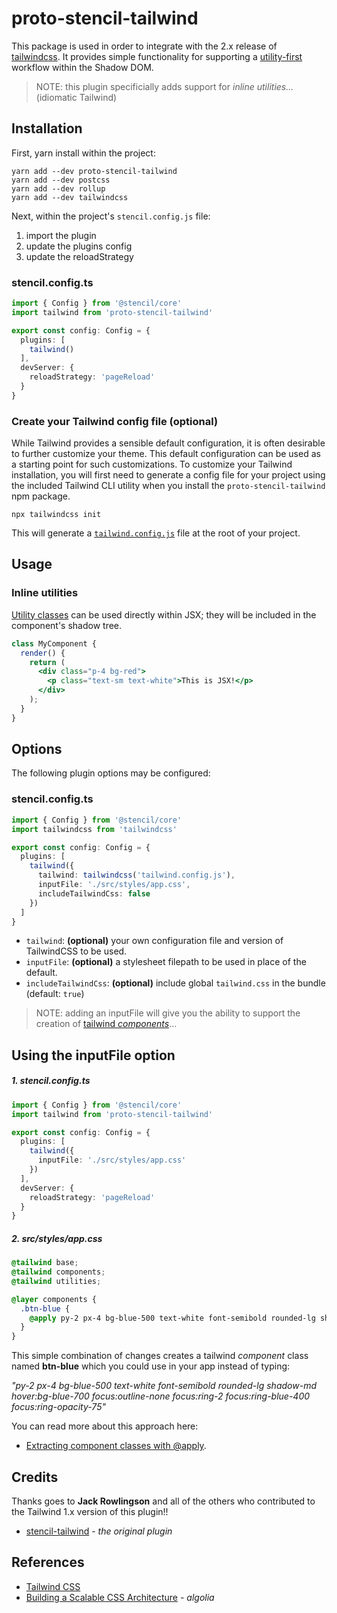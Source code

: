 # proto-stencil-tailwind

This package is used in order to integrate with the 2.x release of [tailwindcss](https://tailwindcss.com/). It provides
simple functionality for supporting a [utility-first](https://tailwindcss.com/docs/utility-first) workflow within the Shadow DOM.

> NOTE: this plugin specificially adds support for _inline utilities..._ (idiomatic Tailwind)

## Installation

First, yarn install within the project:

```
yarn add --dev proto-stencil-tailwind
yarn add --dev postcss 
yarn add --dev rollup
yarn add --dev tailwindcss
```

Next, within the project's `stencil.config.js` file:

1. import the plugin 
2. update the plugins config
3. update the reloadStrategy 

### stencil.config.ts

```ts
import { Config } from '@stencil/core'
import tailwind from 'proto-stencil-tailwind'

export const config: Config = {
  plugins: [
    tailwind()
  ],
  devServer: {
    reloadStrategy: 'pageReload'
  }
}
```


### Create your Tailwind config file (optional)

While Tailwind provides a sensible default configuration, it is often desirable to further customize your theme. This default configuration can be used as a starting point for such customizations. To customize your Tailwind installation, you will first need to generate a config file for your project using the included Tailwind CLI utility when you install the `proto-stencil-tailwind` npm package.

`npx tailwindcss init`

This will generate a [`tailwind.config.js`](https://tailwindcss.com/docs/configuration) file at the root of your project.

## Usage

### Inline utilities

[Utility classes](https://tailwindcss.com/docs/utility-first) can be used directly within JSX; they will be included in the component's shadow tree.

```jsx
class MyComponent {
  render() {
    return (
      <div class="p-4 bg-red">
        <p class="text-sm text-white">This is JSX!</p>
      </div>
    );
  }
}
```

## Options

The following plugin options may be configured:

### stencil.config.ts

```ts
import { Config } from '@stencil/core'
import tailwindcss from 'tailwindcss'

export const config: Config = {
  plugins: [
    tailwind({
      tailwind: tailwindcss('tailwind.config.js'),
      inputFile: './src/styles/app.css',
      includeTailwindCss: false
    })
  ]
}
```

* `tailwind`: **(optional)** your own configuration file and version of TailwindCSS to be used.
* `inputFile`: **(optional)** a stylesheet filepath to be used in place of the default.
* `includeTailwindCss`: **(optional)** include global `tailwind.css` in the bundle (default: `true`)

> NOTE:  adding an inputFile will give you the ability to support the creation of [tailwind _components_](https://tailwindcss.com/docs/extracting-components#extracting-component-classes-with-apply)...


## Using the inputFile option


##### 1. stencil.config.ts

```ts
import { Config } from '@stencil/core'
import tailwind from 'proto-stencil-tailwind'

export const config: Config = {
  plugins: [
    tailwind({
      inputFile: './src/styles/app.css'
    })
  ],
  devServer: {
    reloadStrategy: 'pageReload'
  }
}
```


##### 2. src/styles/app.css

```css
@tailwind base;
@tailwind components;
@tailwind utilities;

@layer components {
  .btn-blue {
    @apply py-2 px-4 bg-blue-500 text-white font-semibold rounded-lg shadow-md hover:bg-blue-700 focus:outline-none focus:ring-2 focus:ring-blue-400 focus:ring-opacity-75;
  }
}
```

This simple combination of changes creates a tailwind _component_ class named **btn-blue** which you could use in your app instead of typing:

_"py-2 px-4 bg-blue-500 text-white font-semibold rounded-lg shadow-md hover:bg-blue-700 focus:outline-none focus:ring-2 focus:ring-blue-400 focus:ring-opacity-75"_  

You can read more about this approach here:

- [Extracting component classes with @apply](https://tailwindcss.com/docs/extracting-components#extracting-component-classes-with-apply).


## Credits

Thanks goes to **Jack Rowlingson** and all of the others who contributed to the Tailwind 1.x version of this plugin!!

- [stencil-tailwind](https://github.com/jrowlingson/stencil-tailwind) - _the original plugin_


## References

- [Tailwind CSS](https://tailwindcss.com/)
- [Building a Scalable CSS Architecture](https://blog.algolia.com/redesigning-our-docs-part-4-building-a-scalable-css-architecture/) - _algolia_
